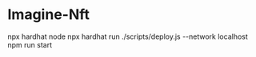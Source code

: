 # Imagine-Nft

npx hardhat node
npx hardhat run ./scripts/deploy.js --network localhost
npm run start
